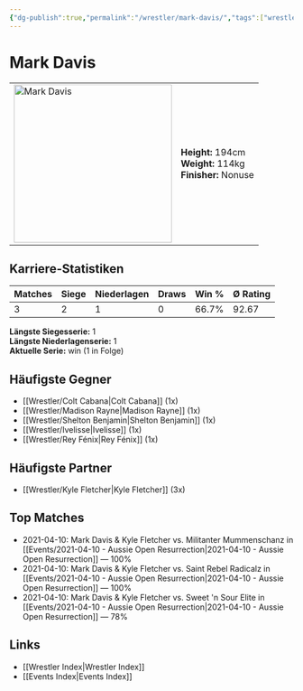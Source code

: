 ```yaml
---
{"dg-publish":true,"permalink":"/wrestler/mark-davis/","tags":["wrestler"],"noteIcon":"","created":"2025-08-11T09:33:20.048+02:00"}
---
```



# Mark Davis

<table>
<tr>
<td><img src="Mark Davis.png" width="280" alt="Mark Davis"></td>
<td>
<b>Height:</b> 194cm<br>
<b>Weight:</b> 114kg<br>
<b>Finisher:</b> Nonuse<br>
</td>
</tr>
</table>

## Karriere-Statistiken

| Matches | Siege | Niederlagen | Draws | Win % | Ø Rating |
|---------|-------|-------------|-------|-------|-----------|
| 3 | 2 | 1 | 0 | 66.7% | 92.67 |

**Längste Siegesserie:** 1<br>**Längste Niederlagenserie:** 1<br>**Aktuelle Serie:** win (1 in Folge)


## Häufigste Gegner
- [[Wrestler/Colt Cabana\|Colt Cabana]] (1x)
- [[Wrestler/Madison Rayne\|Madison Rayne]] (1x)
- [[Wrestler/Shelton Benjamin\|Shelton Benjamin]] (1x)
- [[Wrestler/Ivelisse\|Ivelisse]] (1x)
- [[Wrestler/Rey Fénix\|Rey Fénix]] (1x)

## Häufigste Partner
- [[Wrestler/Kyle Fletcher\|Kyle Fletcher]] (3x)

## Top Matches
- 2021-04-10: Mark Davis & Kyle Fletcher vs. Militanter Mummenschanz in [[Events/2021-04-10 - Aussie Open Resurrection\|2021-04-10 - Aussie Open Resurrection]] — 100%
- 2021-04-10: Mark Davis & Kyle Fletcher vs. Saint Rebel Radicalz in [[Events/2021-04-10 - Aussie Open Resurrection\|2021-04-10 - Aussie Open Resurrection]] — 100%
- 2021-04-10: Mark Davis & Kyle Fletcher vs. Sweet 'n Sour Elite in [[Events/2021-04-10 - Aussie Open Resurrection\|2021-04-10 - Aussie Open Resurrection]] — 78%

## Links
- [[Wrestler Index\|Wrestler Index]]
- [[Events Index\|Events Index]]
